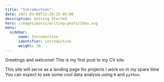 ```yaml
---
title: "Introduction"
date: 2021-03-09T15:29:25-05:00
description: Getting Started
hero: /images/posts/writing-posts/Idea.svg
menu:
  sidebar:
      name: Introduction
      identifier: introduction
      weight: 10
---
```


Greetings and welcome!  This is my first post to my CV site.

This site will serve as a landing page for projects I work on in my spare time  You can expect to see some cool data analysis using `R` and `python`.